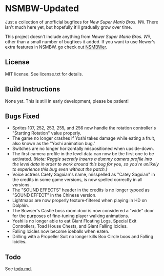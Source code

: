 # NSMBW-Updated

Just a collection of unofficial bugfixes for *New Super Mario Bros. Wii.* There isn't much here yet, but hopefully it'll gradually grow over time.

This project doesn't include anything from *Newer Super Mario Bros. Wii*, other than a small number of bugfixes it added. If you want to use Newer's extra features in NSMBW, go check out [NSMBWer](https://github.com/Danster64/NSMBWer).


## License

MIT license. See license.txt for details.


## Build Instructions

None yet. This is still in early development, please be patient!


## Bugs Fixed

* Sprites 107, 252, 253, 255, and 256 now handle the rotation controller's "Starting Rotation" value properly.
* The game no longer crashes if Yoshi takes damage while eating a fruit, also known as the "Yoshi animation bug."
* Switches are no longer horizontally mispositioned when upside-down.
* The first camera profile in the level data can now be the first one to be activated. *(Note: Reggie secretly inserts a dummy camera profile into the level data in order to work around this bug for you, so you're unlikely to experience this bug even without the patch.)*
* Voice actress Caety Sagoian's name, misspelled as "Catey Sagoian" in the credits in some game versions, is now spelled correctly in all versions.
* The "SOUND EFFECTS" header in the credits is no longer typoed as "SOUND EFFECT" in the Chinese version.
* Lightmaps are now properly texture-filtered when playing in HD on Dolphin.
* The Bowser's Castle boss room door is now considered a "wide" door for the purposes of fine-tuning player walking animations.
* Yoshi is no longer able to eat Giant Floating Logs, Special Exit Controllers, Toad House Chests, and Giant Falling Icicles.
* Falling Icicles now become iceballs when eaten.
* Drilling with a Propeller Suit no longer kills Boo Circle boos and Falling Icicles.


## Todo

See [todo.md](todo.md).
